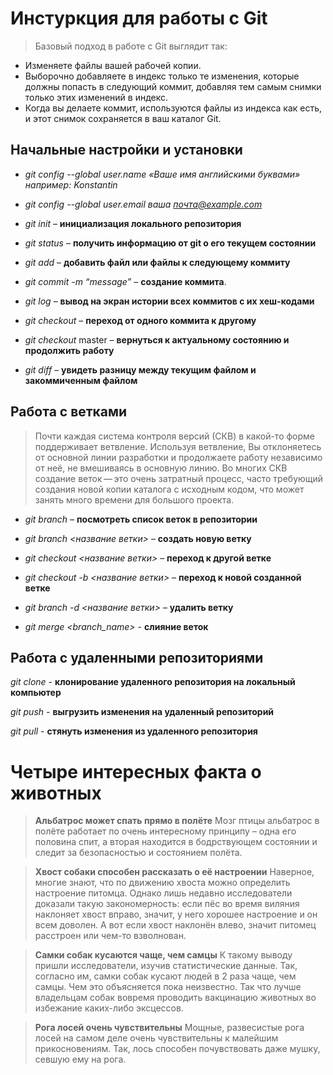 # Инстуркция для работы с Git
>Базовый подход в работе с Git выглядит так:
* Изменяете файлы вашей рабочей копии.
* Выборочно добавляете в индекс только те изменения, которые должны попасть в следующий коммит, добавляя тем самым снимки только этих изменений в индекс.
* Когда вы делаете коммит, используются файлы из индекса как есть, и этот снимок сохраняется в ваш каталог Git.

## Начальные настройки и установки

* *git config --global user.name «Ваше имя английскими буквами» например: Konstantin*

* *git config --global user.email ваша почта@example.com*

* *git init* – **инициализация локального репозитория**

* *git status* – **получить информацию от git о его текущем состоянии**

* *git add* – **добавить файл или файлы к следующему коммиту**

* *git commit -m “message”* – **создание коммита**.

* *git log* – **вывод на экран истории всех коммитов с их хеш-кодами**

* *git checkout* – **переход от одного коммита к другому**

* *git checkout* master – **вернуться к актуальному состоянию и продолжить работу**

* *git diff* – **увидеть разницу между текущим файлом и закоммиченным файлом**
## Работа с ветками
>Почти каждая система контроля версий (СКВ) в какой-то форме поддерживает ветвление. Используя ветвление, Вы отклоняетесь от основной линии разработки и продолжаете работу независимо от неё, не вмешиваясь в основную линию. Во многих СКВ создание веток — это очень затратный процесс, часто требующий создания новой копии каталога с исходным кодом, что может занять много времени для большого проекта.

* *git branch* – **посмотреть список веток в репозитории**

* *git branch <название ветки>* – **создать новую ветку**

* *git checkout <название ветки>* – **переход к другой ветке**

* *git checkout -b <название ветки>* – **переход к новой созданной ветке**

* *git branch -d <название ветки>* – **удалить ветку**

* *git merge <branch_name>* - **слияние веток**

## Работа с удаленными репозиториями

*git clone* - **клонирование удаленного репозитория на локальный компьютер**

*git push* - **выгрузить изменения на удаленный репозиторий**

*git pull* - **стянуть изменения из удаленного репозитория**

# Четыре интересных факта о животных
>**Альбатрос может спать прямо в полёте**
>Мозг птицы альбатрос в полёте работает по очень интересному принципу – одна его половина спит, а вторая находится в бодрствующем состоянии и следит за безопасностью и состоянием полёта.

>**Хвост собаки способен рассказать о её настроении**
Наверное, многие знают, что по движению хвоста можно определить настроение питомца. Однако лишь недавно исследователи доказали такую закономерность: если пёс во время виляния наклоняет хвост вправо, значит, у него хорошее настроение и он всем доволен. А вот если хвост наклонён влево, значит питомец расстроен или чем-то взволнован.

>**Самки собак кусаются чаще, чем самцы**
К такому выводу пришли исследователи, изучив статистические данные. Так, согласно им, самки собак кусают людей в 2 раза чаще, чем самцы. Чем это объясняется пока неизвестно. Так что лучше владельцам собак вовремя проводить вакцинацию животных во избежание каких-либо эксцессов.

>**Рога лосей очень чувствительны**
Мощные, развесистые рога лосей на самом деле очень чувствительны к малейшим прикосновениям. Так, лось способен почувствовать даже мушку, севшую ему на рога.